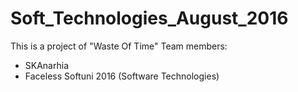 # Soft_Technologies_August_2016
This is a project of "Waste Of Time"
Team members:
- SKAnarhia
- Faceless
Softuni 2016 (Software Technologies)
